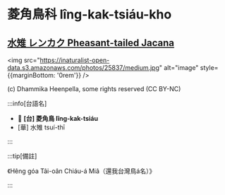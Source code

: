 # 菱角鳥科 lîng-kak-tsiáu-kho

## [水雉 レンカク Pheasant-tailed Jacana](https://ebird.org/species/phtjac1)

<img src="https://inaturalist-open-data.s3.amazonaws.com/photos/25837/medium.jpg" alt="image" style={{marginBottom: '0rem'}} />

<p className="image-caption">
(c) Dhammika Heenpella, some rights reserved (CC BY-NC)
</p>

:::info[台語名]

- 🎯 **[台] 菱角鳥 lîng-kak-tsiáu**
- [華] 水雉 tsuí-thī

:::

:::tip[備註]

《Hêng góa Tâi-oân Chiáu-á Miâ（還我台灣鳥á名）》

:::
